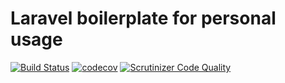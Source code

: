 # Laravel boilerplate for personal usage

[![Build Status](https://travis-ci.org/kyled7/slar.svg?branch=master)](https://travis-ci.org/kyled7/slar) [![codecov](https://codecov.io/gh/kyled7/slar/branch/master/graph/badge.svg)](https://codecov.io/gh/kyled7/slar) [![Scrutinizer Code Quality](https://scrutinizer-ci.com/g/kyled7/slar/badges/quality-score.png?b=master)](https://scrutinizer-ci.com/g/kyled7/slar/?branch=master)